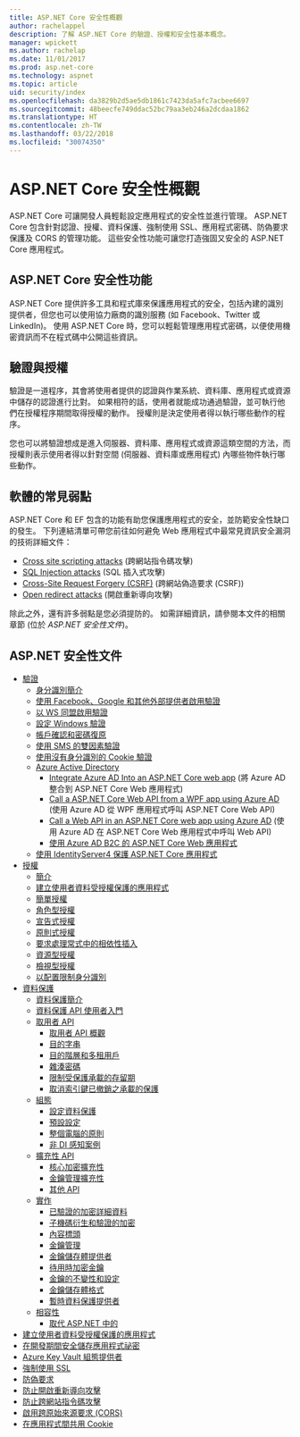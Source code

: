 ```yaml
---
title: ASP.NET Core 安全性概觀
author: rachelappel
description: 了解 ASP.NET Core 的驗證、授權和安全性基本概念。
manager: wpickett
ms.author: rachelap
ms.date: 11/01/2017
ms.prod: asp.net-core
ms.technology: aspnet
ms.topic: article
uid: security/index
ms.openlocfilehash: da3829b2d5ae5db1861c7423da5afc7acbee6697
ms.sourcegitcommit: 48beecfe749ddac52bc79aa3eb246a2dcdaa1862
ms.translationtype: HT
ms.contentlocale: zh-TW
ms.lasthandoff: 03/22/2018
ms.locfileid: "30074350"
---
```

# <a name="overview-of-aspnet-core-security"></a>ASP.NET Core 安全性概觀

ASP.NET Core 可讓開發人員輕鬆設定應用程式的安全性並進行管理。 ASP.NET Core 包含針對認證、授權、資料保護、強制使用 SSL、應用程式密碼、防偽要求保護及 CORS 的管理功能。 這些安全性功能可讓您打造強固又安全的 ASP.NET Core 應用程式。

## <a name="aspnet-core-security-features"></a>ASP.NET Core 安全性功能

ASP.NET Core 提供許多工具和程式庫來保護應用程式的安全，包括內建的識別提供者，但您也可以使用協力廠商的識別服務 (如 Facebook、Twitter 或 LinkedIn)。 使用 ASP.NET Core 時，您可以輕鬆管理應用程式密碼，以便使用機密資訊而不在程式碼中公開這些資訊。

## <a name="authentication-vs-authorization"></a>驗證與授權

驗證是一道程序，其會將使用者提供的認證與作業系統、資料庫、應用程式或資源中儲存的認證進行比對。 如果相符的話，使用者就能成功通過驗證，並可執行他們在授權程序期間取得授權的動作。 授權則是決定使用者得以執行哪些動作的程序。

您也可以將驗證想成是進入伺服器、資料庫、應用程式或資源這類空間的方法，而授權則表示使用者得以針對空間 (伺服器、資料庫或應用程式) 內哪些物件執行哪些動作。

## <a name="common-vulnerabilities-in-software"></a>軟體的常見弱點

ASP.NET Core 和 EF 包含的功能有助您保護應用程式的安全，並防範安全性缺口的發生。 下列連結清單可帶您前往如何避免 Web 應用程式中最常見資訊安全漏洞的技術詳細文件：

* [Cross site scripting attacks](xref:security/cross-site-scripting) (跨網站指令碼攻擊)
* [SQL Injection attacks](https://docs.microsoft.com/ef/core/querying/raw-sql) (SQL 插入式攻擊)
* [Cross-Site Request Forgery (CSRF)](xref:security/anti-request-forgery) (跨網站偽造要求 (CSRF))
* [Open redirect attacks](xref:security/preventing-open-redirects) (開啟重新導向攻擊)

除此之外，還有許多弱點是您必須提防的。 如需詳細資訊，請參閱本文件的相關章節 (位於 *ASP.NET 安全性文件*)。

## <a name="aspnet-security-documentation"></a>ASP.NET 安全性文件

*   [驗證](xref:security/authentication/index)
    *   [身分識別簡介](xref:security/authentication/identity)
    *   [使用 Facebook、Google 和其他外部提供者啟用驗證](xref:security/authentication/social/index)
    *   [以 WS 同盟啟用驗證](xref:security/authentication/ws-federation)
    * [設定 Windows 驗證](xref:security/authentication/windowsauth)
    *   [帳戶確認和密碼復原](xref:security/authentication/accconfirm)
    *   [使用 SMS 的雙因素驗證](xref:security/authentication/2fa)
    *   [使用沒有身分識別的 Cookie 驗證](xref:security/authentication/cookie)
    *   [Azure Active Directory](xref:security/authentication/azure-active-directory/index)
        *   [Integrate Azure AD Into an ASP.NET Core web app](https://azure.microsoft.com/documentation/samples/active-directory-dotnet-webapp-openidconnect-aspnetcore/) (將 Azure AD 整合到 ASP.NET Core Web 應用程式)
        *   [Call a ASP.NET Core Web API from a WPF app using Azure AD](https://azure.microsoft.com/documentation/samples/active-directory-dotnet-native-aspnetcore/) (使用 Azure AD 從 WPF 應用程式呼叫 ASP.NET Core Web API)
        *   [Call a Web API in an ASP.NET Core web app using Azure AD](https://azure.microsoft.com/documentation/samples/active-directory-dotnet-webapp-webapi-openidconnect-aspnetcore/) (使用 Azure AD 在 ASP.NET Core Web 應用程式中呼叫 Web API)
        *   [使用 Azure AD B2C 的 ASP.NET Core Web 應用程式](https://azure.microsoft.com/resources/samples/active-directory-b2c-dotnetcore-webapp/)
    *   [使用 IdentityServer4 保護 ASP.NET Core 應用程式](https://identityserver4.readthedocs.io)
*   [授權](xref:security/authorization/index)
    *   [簡介](xref:security/authorization/introduction)
    *   [建立使用者資料受授權保護的應用程式](xref:security/authorization/secure-data)
    *   [簡單授權](xref:security/authorization/simple)
    *   [角色型授權](xref:security/authorization/roles)
    *   [宣告式授權](xref:security/authorization/claims)
    *   [原則式授權](xref:security/authorization/policies)
    *   [要求處理常式中的相依性插入](xref:security/authorization/dependencyinjection)
    *   [資源型授權](xref:security/authorization/resourcebased)
    *   [檢視型授權](xref:security/authorization/views)
    *   [以配置限制身分識別](xref:security/authorization/limitingidentitybyscheme)
*   [資料保護](xref:security/data-protection/index)
    *   [資料保護簡介](xref:security/data-protection/introduction)
    *   [資料保護 API 使用者入門](xref:security/data-protection/using-data-protection)
    *   [取用者 API](xref:security/data-protection/consumer-apis/index)
        *   [取用者 API 概觀](xref:security/data-protection/consumer-apis/overview)
        *   [目的字串](xref:security/data-protection/consumer-apis/purpose-strings)
        *   [目的階層和多租用戶](xref:security/data-protection/consumer-apis/purpose-strings-multitenancy)
        *   [雜湊密碼](xref:security/data-protection/consumer-apis/password-hashing)
        *   [限制受保護承載的存留期](xref:security/data-protection/consumer-apis/limited-lifetime-payloads)
        *   [取消索引鍵已撤銷之承載的保護](xref:security/data-protection/consumer-apis/dangerous-unprotect)
    *   [組態](xref:security/data-protection/configuration/index)
        *   [設定資料保護](xref:security/data-protection/configuration/overview)
        *   [預設設定](xref:security/data-protection/configuration/default-settings)
        *   [整個電腦的原則](xref:security/data-protection/configuration/machine-wide-policy)
        *   [非 DI 感知案例](xref:security/data-protection/configuration/non-di-scenarios)
    *   [擴充性 API](xref:security/data-protection/extensibility/index)
        *   [核心加密擴充性](xref:security/data-protection/extensibility/core-crypto)
        *   [金鑰管理擴充性](xref:security/data-protection/extensibility/key-management)
        *   [其他 API](xref:security/data-protection/extensibility/misc-apis)
    *   [實作](xref:security/data-protection/implementation/index)
        *   [已驗證的加密詳細資料](xref:security/data-protection/implementation/authenticated-encryption-details)
        *   [子機碼衍生和驗證的加密](xref:security/data-protection/implementation/subkeyderivation)
        *   [內容標頭](xref:security/data-protection/implementation/context-headers)
        *   [金鑰管理](xref:security/data-protection/implementation/key-management)
        *   [金鑰儲存體提供者](xref:security/data-protection/implementation/key-storage-providers)
        *   [待用時加密金鑰](xref:security/data-protection/implementation/key-encryption-at-rest)
        *   [金鑰的不變性和設定](xref:security/data-protection/implementation/key-immutability)
        *   [金鑰儲存體格式](xref:security/data-protection/implementation/key-storage-format)
        *   [暫時資料保護提供者](xref:security/data-protection/implementation/key-storage-ephemeral)
    *   [相容性](xref:security/data-protection/compatibility/index)
        *   [取代 ASP.NET 中的 <machineKey>](xref:security/data-protection/compatibility/replacing-machinekey)
*   [建立使用者資料受授權保護的應用程式](xref:security/authorization/secure-data)
*   [在開發期間安全儲存應用程式祕密](xref:security/app-secrets)
*   [Azure Key Vault 組態提供者](xref:security/key-vault-configuration)
*   [強制使用 SSL](xref:security/enforcing-ssl)
*   [防偽要求](xref:security/anti-request-forgery)
*   [防止開啟重新導向攻擊](xref:security/preventing-open-redirects)
*   [防止跨網站指令碼攻擊](xref:security/cross-site-scripting)
*   [啟用跨原始來源要求 (CORS)](xref:security/cors)
*   [在應用程式間共用 Cookie](xref:security/cookie-sharing)
